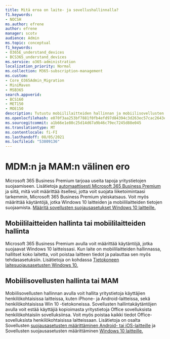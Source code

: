 ```yaml
---
title: Mitä eroa on laite- ja sovellushallinnalla?
f1.keywords:
- NOCSH
ms.author: efrene
author: efrene
manager: scotv
audience: Admin
ms.topic: conceptual
f1_keywords:
- O365E_understand_devices
- BCS365_understand_devices
ms.service: o365-administration
localization_priority: Normal
ms.collection: M365-subscription-management
ms.custom:
- Core_O365Admin_Migration
- MiniMaven
- MSB365
search.appverid:
- BCS160
- MET150
- MOE150
description: Tutustu mobiililaitteiden hallinnan ja mobiilisovellusten hallinnan, mobiililaitteiden hallinnan ja MAM:n eroihin.
ms.openlocfilehash: e070f3aa253bf7881f0fb4efd97d84394c3d263ec57cac2643e08c668b8e4257
ms.sourcegitcommit: a1b66e1e80c25d14d67a9b46c79ec7245d88e045
ms.translationtype: MT
ms.contentlocale: fi-FI
ms.lasthandoff: 08/05/2021
ms.locfileid: "53809136"
---
```

# <a name="difference-between-mdm-and-mam"></a>MDM:n ja MAM:n välinen ero

Microsoft 365 Business Premium tarjoaa useita tapoja yritystietojen suojaamiseen. Lisätietoja [automaattisesti Microsoft 365 Business Premium](../microsoft-365-business-overview.md) ja siitä, mitä voit määrittää itsellesi, jotta voit suojata liiketoimintaasi tarkemmin, Microsoft 365 Business Premium yleiskatsaus. Voit myös määrittää käytäntöjä, jotka Windows 10 laitteiden ja mobiililaitteiden tietojen suojaamista.
[Määritä sovellusten suojausasetukset Windows 10 laitteille.](../protection-settings-for-windows-10-devices.md)

## <a name="mobile-device-management-or-mdm"></a>Mobiililaitteiden hallinta tai mobiililaitteiden hallinta

Microsoft 365 Business Premium avulla voit määrittää käytäntöjä, jotka suojaavat Windows 10 laitteissasi. Kun laite on mobiililaitteiden hallinnassa, hallitset koko laitetta, voit poistaa laitteen tiedot ja palauttaa sen myös tehdasasetuksiin. Lisätietoja on kohdassa [Tietokoneen laitesuojausasetusten Windows 10.](../protection-settings-for-windows-10-pcs.md)

## <a name="mobile-application-management-or-mam"></a>Mobiilisovellusten hallinta tai MAM

Mobiilisovellusten hallinnan avulla voit hallita yritystietoja käyttäjien henkilökohtaisissa laitteissa, kuten iPhone- ja Android-laitteissa, sekä henkilökohtaisissa Win 10 -tietokoneissa. Sovellusten hallintakäytäntöjen avulla voit estää käyttäjiä kopioimasta yritystietoja Office sovelluksista henkilökohtaisiin sovelluksiinsa. Voit myös poistaa kaikki tiedot Office-sovelluksista henkilökohtaisissa laitteissaan. Lisätietoja on osalta Sovellusten [suojausasetusten määrittäminen Android- tai iOS-laitteille](../app-protection-settings-for-android-and-ios.md) ja Sovellusten suojausasetusten määrittäminen [Windows 10 laitteille.](../protection-settings-for-windows-10-devices.md)

